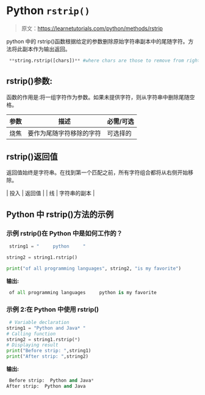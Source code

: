 # Python `rstrip()`

> 原文：<https://learnetutorials.com/python/methods/rstrip>

python 中的 rstrip()函数根据给定的参数删除原始字符串副本中的尾随字符。方法将此副本作为输出返回。

```py
 **string.rstrip([chars])** #where chars are those to remove from right 

```

## rstrip()参数:

函数的作用是:将一组字符作为参数。如果未提供字符，则从字符串中删除尾随空格。

| 参数 | 描述 | 必需/可选 |
| --- | --- | --- |
| 烧焦 | 要作为尾随字符移除的字符 | 可选择的 |

## rstrip()返回值

返回值始终是字符串。在找到第一个匹配之前，所有字符组合都将从右侧开始移除。

| 投入 | 返回值 |
| 线 | 字符串的副本 |

## Python 中 rstrip()方法的示例

### 示例 rstrip()在 Python 中是如何工作的？

```py
 string1 = "     python     "

string2 = string1.rstrip()

print("of all programming languages", string2, "is my favorite") 

```

**输出:**

```py
 of all programming languages     python is my favorite 
```

### 示例 2:在 Python 中使用 rstrip()

```py
 # Variable declaration  
string1 = "Python and Java* "  
# Calling function  
string2 = string1.rstrip(*)  
# Displaying result  
print("Before strip: ",string1)  
print("After strip: ",string2) 

```

**输出:**

```py
 Before strip:  Python and Java* 
After strip:  Python and Java 
```